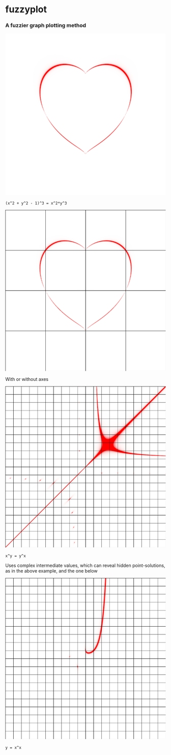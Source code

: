# fuzzyplot

### A fuzzier graph plotting method

![](images/plot0.png)

`(x^2 + y^2 - 1)^3 = x^2*y^3`

![](images/plot1.png)

With or without axes

![](images/plot2.png)

`x^y = y^x`

Uses complex intermediate values, which can reveal hidden point-solutions, as in the above example, and the one below

![](images/plot3.png)

`y = x^x`
